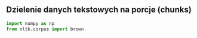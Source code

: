 ## Dzielenie danych tekstowych na porcje (chunks)

```py
import numpy as np
from nltk.corpus import brown

```



